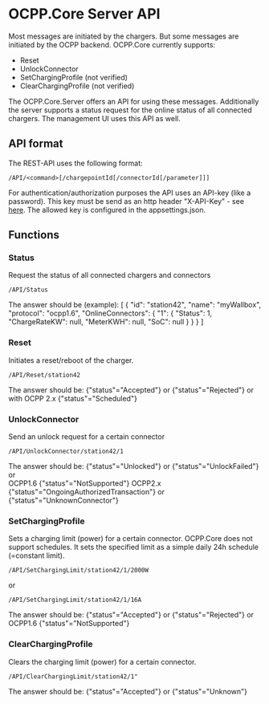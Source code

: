 # OCPP.Core Server API
Most messages are initiated by the chargers. But some messages are initiated by the OCPP backend.
OCPP.Core currently supports:
* Reset
* UnlockConnector
* SetChargingProfile (not verified)
* ClearChargingProfile (not verified)

The OCPP.Core.Server offers an API for using these messages. Additionally the server supports a status request for the online status of all connected chargers.
The management UI uses this API as well.

## API format

The REST-API uses the following format:

    /API/<command>[/chargepointId[/connectorId[/parameter]]]

For authentication/authorization purposes the API uses an API-key (like a password). This key must be send as an http header "X-API-Key" - see [here](https://swagger.io/docs/specification/authentication/api-keys/).
The allowed key is configured in the appsettings.json.


## Functions

### Status
Request the status of all connected chargers and connectors

	/API/Status

The answer should be (example):
    [
        {
            "id": "station42",
            "name": "myWallbox",
            "protocol": "ocpp1.6",
            "OnlineConnectors": {
                "1": {
                    "Status": 1,
                    "ChargeRateKW": null,
                    "MeterKWH": null,
                    "SoC": null
                }
            }
        }
    ]

### Reset
Initiates a reset/reboot of the charger.

	/API/Reset/station42

The answer should be:
{"status"="Accepted"} or {"status"="Rejected"}
or with OCPP 2.x {"status"="Scheduled"}


### UnlockConnector
Send an unlock request for a certain connector

	/API/UnlockConnector/station42/1

The answer should be:
{"status"="Unlocked"} or {"status"="UnlockFailed"}
or  
OCPP1.6 {"status"="NotSupported"}
OCPP2.x {"status"="OngoingAuthorizedTransaction"} or {"status"="UnknownConnector"}


### SetChargingProfile
Sets a charging limit (power) for a certain connector. OCPP.Core does not support schedules. It sets the specified limit as a simple daily 24h schedule (=constant limit).

	/API/SetChargingLimit/station42/1/2000W 
or

	/API/SetChargingLimit/station42/1/16A

The answer should be:
{"status"="Accepted"} or {"status"="Rejected"} or 
OCPP1.6 {"status"="NotSupported"}


### ClearChargingProfile
Clears the charging limit (power) for a certain connector.

	/API/ClearChargingLimit/station42/1"

The answer should be:
 {"status"="Accepted"} or {"status"="Unknown"}
